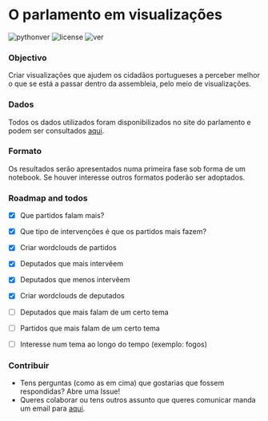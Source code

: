 # O parlamento em visualizações

![pythonver](https://img.shields.io/badge/python-2.7-blue.svg)
![license](https://img.shields.io/badge/license-MIT-green.svg)
![ver](https://img.shields.io/badge/version-0.1-lightgrey.svg)


### Objectivo

Criar visualizações que ajudem os cidadãos portugueses a perceber melhor o que se está a passar dentro da assembleia, pelo meio de visualizações. 



### Dados

Todos os dados utilizados foram disponibilizados no site do parlamento e podem ser consultados [aqui](http://www.parlamento.pt/Cidadania/Paginas/DAIntervencoes.aspx). 



### Formato

Os resultados serão apresentados numa primeira fase sob forma de um notebook. Se houver interesse outros formatos poderão ser adoptados.



### Roadmap and todos

- [x] Que partidos falam mais? 
- [x] Que tipo de intervenções é que os partidos mais fazem? 
- [x] Criar wordclouds de partidos
- [x] Deputados que mais intervêem 
- [x] Deputados que menos intervêem 
- [x] Criar wordclouds de deputados
- [ ] Deputados que mais falam de um certo tema
- [ ] Partidos que mais falam de um certo tema
- [ ] Interesse num tema ao longo do tempo (exemplo: fogos)



### Contribuir

- Tens perguntas (como as em cima) que gostarias que fossem respondidas? Abre uma Issue!
- Queres colaborar ou tens outros assunto que queres comunicar manda um email para [aqui](mailto:duarteocarmo@gmail.com).